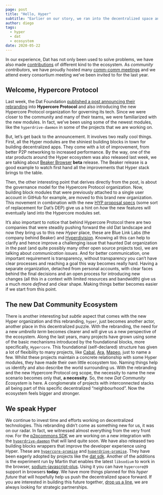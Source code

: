 ```yaml
---
page: post
title: "Hello, Hyper"
subtitle: "Earlier on our story, we ran into the decentralized space and found solutions like Dat to be not only very efficient but also quite modular and hence malleable giving us a full spectrum of options to innovate within a context."
author: diego
tags:
  - hyper
  - dat
  - ecosystem
date: 2020-05-22
---
```


 In our experience, Dat has not only been used to solve problems, we have also made [contributions](https://github.com/geut) of different kind to the ecosystem. As _community contributors_, we have proudly hosted many [comm-comm meetings](https://github.com/datproject/comm-comm) and we attend every consortium meeting we’ve been invited to for the last year.

##  Welcome, Hypercore Protocol

Last week, the Dat Foundation [published a post announcing their rebranding](https://blog.datproject.org/2020/05/15/dat-protocol-renamed-hypercore-protocol/) into **Hypercore Protocol** and also introducing the new Hypercore Protocol organization for governing its tech. Since we were closer to the community and many of their teams, we were familiarized with the new modules. In fact, we’ve been using some of the newest modules, like the `hyperdrive-daemon` in some of the projects that we are working on.

But, let’s get back to the announcement. It involves two really cool things. First, all the Hyper modules are the shiniest building blocks in town for building decentralized apps. They come with a lot of improvement, from better P2P networking to increased performance. By the way, one of the star products around the Hyper ecosystem was also released last week, we are talking about [Beaker Browser](https://beakerbrowser.com/) **beta** release. The Beaker release is a good example to watch first hand all the improvements that Hyper stack brings to the table.

Then, the other interesting point that derives directly from the post, is about the governance model for the Hypercore Protocol organization. Now, building block modules that were previously attached to a single user account in GitHub for example, are moved to this brand new organization. This movement in combination with the new [HYP proposal specs](https://github.com/hypercore-protocol/hyp) (some sort of replacement for Dat’s DEP) give us a hint on _how_ the new features will eventually land into the Hypercore modules set.

It’s also important to notice that behind Hypercore Protocol there are two companies that were steadily pushing forward the old Dat landscape and now they bring us to this new _Hyper_ place, these are Blue Link Labs (the company behind Beaker) and [Hyperdivision](https://hyperdivision.dk/).
Knowing all this can help to clarify and hence improve a challenging issue that haunted Dat organization in the past (and quite possibly many other open source projects too), we are talking about *communication issues*. And for better communication, one important requirement is transparency, without transparency you can’t have clear processes and reaching a goal this way becomes really hard.
Having a separate organization, detached from personal accounts, with clear faces behind the final decisions and an open process for introducing new changes (all this in a context with limited resources and bandwidth) give us a much more _defined_ and clear shape. Making things better becomes easier if we start from this point.

## The new Dat Community Ecosystem

There is another interesting but _subtle_ aspect that comes with the new Hyper organization and this rebranding, `hyper`, just becomes another actor, another place in this decentralized puzzle.
With the rebranding, the need for a new _umbrella term_ becomes clearer and will give us a new perspective of the ecosystem. Along the last years, many projects have grown using some of the basic mechanisms introduced by the foundational blocks, more specifically, `Hypercore`. This foundational (self-declared) structure has given a lot of flexibility to many projects, like [Cabal](https://cabal.chat/), [Ara](https://ara.one/), [Mapeo](https://www.digital-democracy.org/mapeo/), just to name a few. Whilst these projects maintain a concrete relationship with some Hyper modules, they have made their own little ecosystem too.
Naming things help us identify and also describe the world surrounding us. With the rebranding and the new Hypercore Protocol org scope, the necessity to name the new scenario becomes only that, **a necessity**. So, the new *Dat Community Ecosystem* is here. A conglomerate of projects with interconnected stacks all being part of this specific decentralized “neighbourhood”. Now the ecosystem feels bigger and stronger.

## We speak Hyper

We continue to invest time and efforts working on decentralized technologies. This rebranding didn’t come as something new for us, it was on our radar. In fact, we witnessed almost everything from the very front row.
For the [p2pcommons SDK](https://github.com/p2pcommons/sdk-js) we are working on a new integration with the [`hyperdrive-daemon`](https://github.com/hypercore-protocol/hyperdrive-daemon) that will land quite soon. We have also released two building blocks wrappers that improve the developer experience using Hyper. These are [`hypercore-promise`](https://github.com/geut/hypercore-promise) and [`hyperdrive-promise`](https://github.com/geut/hyperdrive-promise). They have been eagerly adopted by projects like the [dat sdk](https://github.com/datproject/sdk). Another of the additions is the experiment run by Martin that enables the latest `libsodium` to work in the browser, [sodium-javascript-plus](https://github.com/geut/sodium-javascript-plus). Using it you can have `hypercore@9` support in browsers **today**.
We have more things planned for this _hyper future_ that will hopefully help us push the decentralized space forward. If you are interested in building this future together, [drop us a line](https://geutstudio.com/#contact-us), we are always looking for strategic partnerships.

